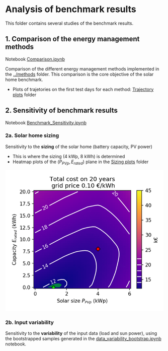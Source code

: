 # Analysis of benchmark results

This folder contains several studies of the benchmark results.

## 1. Comparison of the energy management methods

Notebook [Comparison.ipynb](Comparison.ipynb)

Comparison of the different energy management methods implemented in the
[../methods](../methods) folder. This comparison is the core objective
of the solar home benchmark.

* Plots of trajetories on the first test days for each method:
  [Trajectory plots](Trajectory%20plots) folder

## 2. Sensitivity of benchmark results

Notebook [Benchmark_Sensitivity.ipynb](Benchmark_Sensitivity.ipynb)

### 2a. Solar home sizing

Sensitivity to the **sizing** of the solar home (battery capacity, PV power)

* This is where the sizing (4 kWp, 8 kWh) is determined
* Heatmap plots of the $(P_{PVp}, E_{rated})$ plane in the
[Sizing plots](Sizing%20plots) folder

![Animation of the total cost, function of P_PVp and E_rated, as the grid price increases](Sizing%20plots/total%20cost%20anim/Total_cost_map_anim.gif)

### 2b. Input variability

Sensitivity to the **variability** of the input data (load and sun power),
using the bootstrapped samples generated in the [data_variability_bootstrap.ipynb](../data/data_variability_bootstrap.ipynb) notebook.
